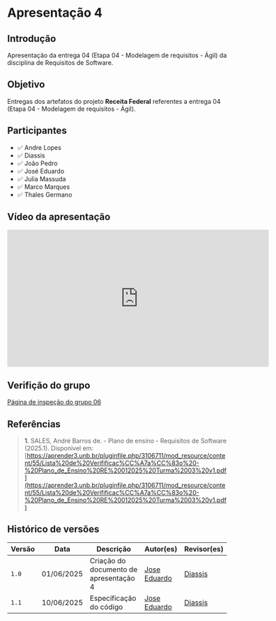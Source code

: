 # Apresentação 4

## Introdução 

Apresentação da entrega 04 (Etapa 04 - Modelagem de requisitos - Ágil) da disciplina de Requisitos de Software. 

## Objetivo 

Entregas dos artefatos do projeto **Receita Federal** referentes a entrega 04 (Etapa 04 - Modelagem de requisitos - Ágil). 

## Participantes 

- ✅ Andre Lopes
- ✅ Diassis
- ✅ João Pedro
- ✅ José Eduardo
- ✅ Julia Massuda
- ✅ Marco Marques
- ✅ Thales Germano

## Vídeo da apresentação

<iframe width="600" height="315" 
        src="https://www.youtube.com/embed/Ez3c2fDdoWg" 
        title="YouTube video player" 
        frameborder="0" 
        allow="accelerometer; autoplay; clipboard-write; encrypted-media; gyroscope; picture-in-picture; web-share" 
        referrerpolicy="strict-origin-when-cross-origin" 
        allowfullscreen>
</iframe>

## Verifição do grupo 

[Página de inspeção do grupo 06](https://requisitos-de-software.github.io/2025.1-ReceitaFederal/inspecao/entrega04/inspecao-grupo6-4/)


## Referências 

> <a>1.</a> SALES, André Barros de. - Plano de ensino - Requisitos de Software (2025.1). Disponivel em: [https://aprender3.unb.br/pluginfile.php/3106711/mod_resource/content/55/Lista%20de%20Verifificac%CC%A7a%CC%83o%20-%20Plano_de_Ensino%20RE%20012025%20Turma%2003%20v1.pdf](https://aprender3.unb.br/pluginfile.php/3106711/mod_resource/content/55/Lista%20de%20Verifificac%CC%A7a%CC%83o%20-%20Plano_de_Ensino%20RE%20012025%20Turma%2003%20v1.pdf)
>



## Histórico de versões
Versão |   Data  | Descrição | Autor(es) | Revisor(es)
------ | ---- | ------ | ---------- | ----------
`1.0` | 01/06/2025 | Criação do documento de apresentação 4 | [Jose Eduardo](https://github.com/jevprado) | [Diassis](https://github.com/Diaxiz) | 
`1.1` | 10/06/2025 | Especificação do código | [Jose Eduardo](https://github.com/jevprado) | [Diassis](https://github.com/Diaxiz) | 